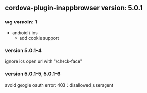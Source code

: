 ## cordova-plugin-inappbrowser version: 5.0.1

### wg versoin: 1

- android / ios
  * add cookie support

### version 5.0.1-4
ignore ios open url with "/check-face"

### version 5.0.1-5, 5.0.1-6
avoid google oauth error: 403：disallowed_useragent